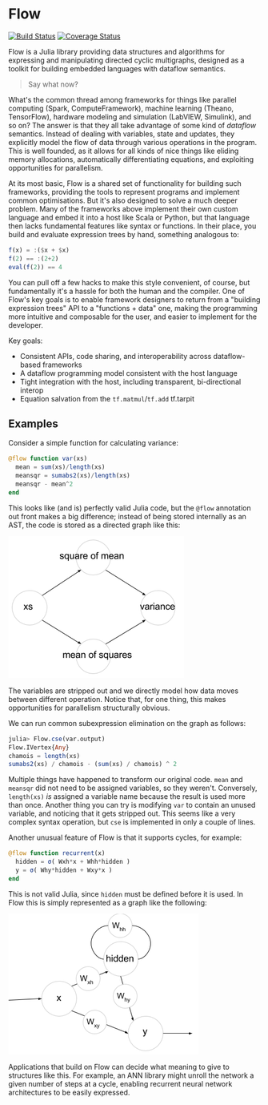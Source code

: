 # Flow

[![Build Status](https://travis-ci.org/MikeInnes/Flow.jl.svg?branch=master)](https://travis-ci.org/MikeInnes/Flow.jl) [![Coverage Status](https://coveralls.io/repos/github/MikeInnes/Flow.jl/badge.svg?branch=master)](https://coveralls.io/github/MikeInnes/Flow.jl?branch=master)

Flow is a Julia library providing data structures and algorithms for expressing and manipulating directed cyclic multigraphs, designed as a toolkit for building embedded languages with dataflow semantics.

> Say what now?

What's the common thread among frameworks for things like parallel computing (Spark, ComputeFramework), machine learning (Theano, TensorFlow), hardware modeling and simulation (LabVIEW, Simulink), and so on? The answer is that they all take advantage of some kind of *dataflow* semantics. Instead of dealing with variables, state and updates, they explicitly model the flow of data through various operations in the program. This is well founded, as it allows for all kinds of nice things like eliding memory allocations, automatically differentiating equations, and exploiting opportunities for parallelism.

At its most basic, Flow is a shared set of functionality for building such frameworks, providing the tools to represent programs and implement common optimisations. But it's also designed to solve a much deeper problem. Many of the frameworks above implement their own custom language and embed it into a host like Scala or Python, but that language then lacks fundamental features like syntax or functions. In their place, you build and evaluate expression trees by hand, something analogous to:

```julia
f(x) = :($x + $x)
f(2) == :(2+2)
eval(f(2)) == 4
```

You can pull off a few hacks to make this style convenient, of course, but fundamentally it's a hassle for both the human and the compiler. One of Flow's key goals is to enable framework designers to return from a "building expression trees" API to a "functions + data" one, making the programming more intuitive and composable for the user, and easier to implement for the developer.

Key goals:

* Consistent APIs, code sharing, and interoperability across dataflow-based frameworks
* A dataflow programming model consistent with the host language
* Tight integration with the host, including transparent, bi-directional interop
* Equation salvation from the `tf.matmul`/`tf.add` tf.tarpit

## Examples

Consider a simple function for calculating variance:

```julia
@flow function var(xs)
  mean = sum(xs)/length(xs)
  meansqr = sumabs2(xs)/length(xs)
  meansqr - mean^2
end
```

This looks like (and is) perfectly valid Julia code, but the `@flow` annotation out front makes a big difference; instead of being stored internally as an AST, the code is stored as a directed graph like this:

![](static/variance.png)

The variables are stripped out and we directly model how data moves between different operation. Notice that, for one thing, this makes opportunities for parallelism structurally obvious.

We can run common subexpression elimination on the graph as follows:

```julia
julia> Flow.cse(var.output)
Flow.IVertex{Any}
chamois = length(xs)
sumabs2(xs) / chamois - (sum(xs) / chamois) ^ 2
```

Multiple things have happened to transform our original code. `mean` and `meansqr` did not need to be assigned variables, so they weren't. Conversely, `length(xs)` *is* assigned a variable name because the result is used more than once. Another thing you can try is modifying `var` to contain an unused variable, and noticing that it gets stripped out. This seems like a very complex syntax operation, but `cse` is implemented in only a couple of lines.

Another unusual feature of Flow is that it supports cycles, for example:

```julia
@flow function recurrent(x)
  hidden = σ( Wxh*x + Whh*hidden )
  y = σ( Why*hidden + Wxy*x )
end
```

This is not valid Julia, since `hidden` must be defined before it is used. In Flow this is simply represented as a graph like the following:

![](static/recurrent.png)

Applications that build on Flow can decide what meaning to give to structures like this. For example, an ANN library might unroll the network a given number of steps at a cycle, enabling recurrent neural network architectures to be easily expressed.
